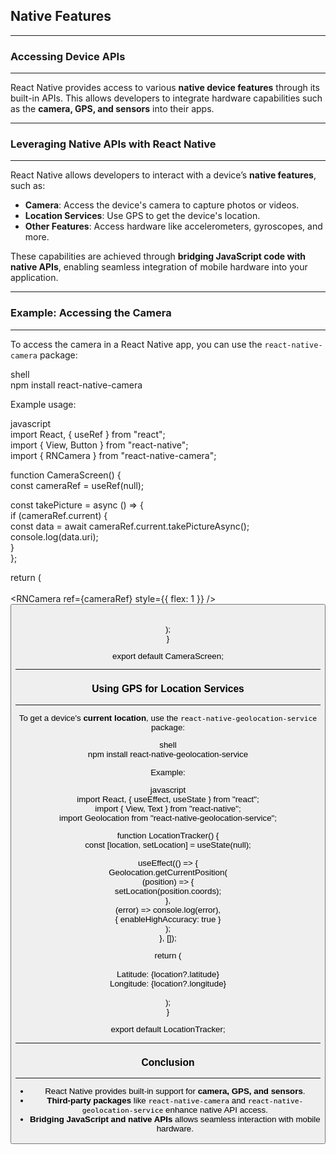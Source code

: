 ## **Native Features**
---
### **Accessing Device APIs**
---
<span class="emphasis">React Native</span> provides access to various **native device features** through its built-in APIs. This allows developers to integrate hardware capabilities such as the **camera, GPS, and sensors** into their apps.

---
### **Leveraging Native APIs with React Native**
---
React Native allows developers to interact with a device’s **native features**, such as:

- **Camera**: Access the device's camera to capture photos or videos.
- **Location Services**: Use GPS to get the device's location.
- **Other Features**: Access hardware like accelerometers, gyroscopes, and more.

These capabilities are achieved through **bridging JavaScript code with native APIs**, enabling seamless integration of mobile hardware into your application.

---
### **Example: Accessing the Camera**
---
To access the camera in a React Native app, you can use the `react-native-camera` package:

shell  
npm install react-native-camera  

Example usage:

javascript  
import React, { useRef } from "react";  
import { View, Button } from "react-native";  
import { RNCamera } from "react-native-camera";  

function CameraScreen() {  
  const cameraRef = useRef(null);  

  const takePicture = async () => {  
    if (cameraRef.current) {  
      const data = await cameraRef.current.takePictureAsync();  
      console.log(data.uri);  
    }  
  };  

  return (  
    <View>  
      <RNCamera ref={cameraRef} style={{ flex: 1 }} />  
      <Button title="Take Photo" onPress={takePicture} />  
    </View>  
  );  
}  

export default CameraScreen;  

---
### **Using GPS for Location Services**
---
To get a device's **current location**, use the `react-native-geolocation-service` package:

shell  
npm install react-native-geolocation-service  

Example:

javascript  
import React, { useEffect, useState } from "react";  
import { View, Text } from "react-native";  
import Geolocation from "react-native-geolocation-service";  

function LocationTracker() {  
  const [location, setLocation] = useState(null);  

  useEffect(() => {  
    Geolocation.getCurrentPosition(  
      (position) => {  
        setLocation(position.coords);  
      },  
      (error) => console.log(error),  
      { enableHighAccuracy: true }  
    );  
  }, []);  

  return (  
    <View>  
      <Text>Latitude: {location?.latitude}</Text>  
      <Text>Longitude: {location?.longitude}</Text>  
    </View>  
  );  
}  

export default LocationTracker;  

---
### **Conclusion**
---
- React Native provides built-in support for **camera, GPS, and sensors**.
- **Third-party packages** like `react-native-camera` and `react-native-geolocation-service` enhance native API access.
- **Bridging JavaScript and native APIs** allows seamless interaction with mobile hardware.
